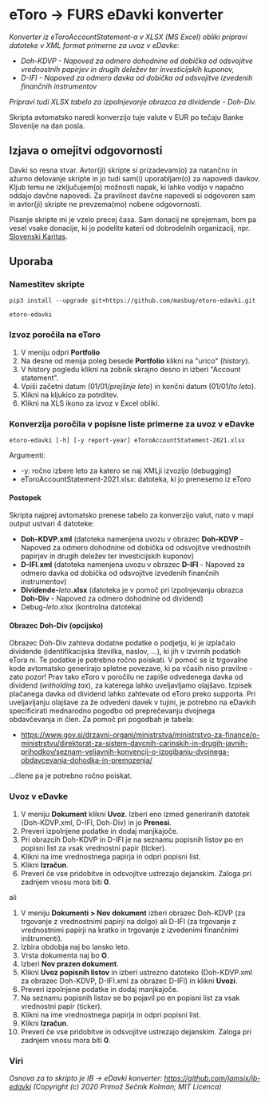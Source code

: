 
# eToro -> FURS eDavki konverter

_Konverter iz eToroAccountStatement-a v XLSX (MS Excel) obliki pripravi datoteke v XML format primerne za uvoz v eDavke:_
* _Doh-KDVP - Napoved za odmero dohodnine od dobička od odsvojitve vrednostnih papirjev in drugih deležev ter investicijskih kuponov,_
* _D-IFI - Napoved za odmero davka od dobička od odsvojitve izvedenih finančnih instrumentov_

_Pripravi tudi XLSX tabelo za izpolnjevanje obrazca za dividende - Doh-Div._

Skripta avtomatsko naredi konverzijo tuje valute v EUR po tečaju Banke Slovenije na dan posla.

## Izjava o omejitvi odgovornosti

Davki so resna stvar. Avtor(ji) skripte si prizadevam(o) za natančno in ažurno delovanje skripte in jo tudi sam(i)
uporabljam(o) za napovedi davkov. Kljub temu ne izključujem(o) možnosti napak, ki lahko vodijo v napačno oddajo davčne
napovedi. Za pravilnost davčne napovedi si odgovoren sam in avtor(ji) skripte ne prevzema(mo) nobene odgovornosti.

Pisanje skripte mi je vzelo precej časa. Sam donacij ne sprejemam, bom pa vesel vsake donacije, ki jo podelite kateri od dobrodelnih organizacij, npr. [Slovenski Karitas](https://www.karitas.si/daruj/donacija/).

## Uporaba

### Namestitev skripte

```
pip3 install --upgrade git+https://github.com/masbug/etoro-edavki.git
```

```
etoro-edavki
```

### Izvoz poročila na eToro

1. V meniju odpri **Portfolio**
2. Na desne od menija poleg besede **Portfolio** klikni na "urico" (_history_).
3. V history pogledu klikni na zobnik skrajno desno in izberi "Account statement".
4. Vpiši začetni datum (01/01/_prejšnje leto_) in končni datum (01/01/_to leto_).
5. Klikni na kljukico za potrditev.
6. Klikni na XLS ikono za izvoz v Excel obliki.

### Konverzija poročila v popisne liste primerne za uvoz v eDavke

```
etoro-edavki [-h] [-y report-year] eToroAccountStatement-2021.xlsx
```
Argumenti:
*    -y: ročno izbere leto za katero se naj XMLji izvozijo (debugging)
*    eToroAccountStatement-2021.xlsx: datoteka, ki jo prenesemo iz eToro

#### Postopek
Skripta najprej avtomatsko prenese tabelo za konverzijo valut, nato v mapi output ustvari 4 datoteke:
* **Doh-KDVP.xml** (datoteka namenjena uvozu v obrazec **Doh-KDVP** - Napoved za odmero dohodnine od dobička od odsvojitve vrednostnih papirjev in drugih deležev ter investicijskih kuponov)
* **D-IFI.xml** (datoteka namenjena uvozu v obrazec **D-IFI** - Napoved za odmero davka od dobička od odsvojitve izvedenih finančnih instrumentov)
* **Dividende-**_leto_**.xlsx** (datoteka je v pomoč pri izpolnjevanju obrazca **Doh-Div** - Napoved za odmero dohodnine od dividend)
* Debug-_leto_.xlsx (kontrolna datoteka)

#### Obrazec Doh-Div (opcijsko)
Obrazec Doh-Div zahteva dodatne podatke o podjetju, ki je izplačalo dividende (identifikacijska številka, naslov, ...), ki jih v izvirnih podatkih eTora ni. Te podatke je potrebno ročno poiskati. V pomoč se iz trgovalne kode avtomatsko generirajo spletne povezave, ki pa včasih niso pravilne - zato pozor!
Prav tako eToro v poročilu ne zapiše odvedenega davka od dividend (_witholding tax_), za katerega lahko uveljavljamo olajšavo. Izpisek plačanega davka od dividend lahko zahtevate od eToro preko supporta. Pri uveljavljanju olajšave za že odvedeni davek v tujini, je potrebno na eDavkih specificirati mednarodno pogodbo od preprečevanju dvojnega obdavčevanja in člen. Za pomoč pri pogodbah je tabela:
- https://www.gov.si/drzavni-organi/ministrstva/ministrstvo-za-finance/o-ministrstvu/direktorat-za-sistem-davcnih-carinskih-in-drugih-javnih-prihodkov/seznam-veljavnih-konvencij-o-izogibanju-dvojnega-obdavcevanja-dohodka-in-premozenja/

...člene pa je potrebno ročno poiskat.

### Uvoz v eDavke
1. V meniju **Dokument** klikni **Uvoz**. Izberi eno izmed generiranih datotek (Doh-KDVP.xml, D-IFI, Doh-Div) in jo **Prenesi**.
2. Preveri izpolnjene podatke in dodaj manjkajoče.
3. Pri obrazcih Doh-KDVP in D-IFI je na seznamu popisnih listov po en popisni list za vsak vrednostni papir (ticker).
4. Klikni na ime vrednostnega papirja in odpri popisni list.
5. Klikni **Izračun**.
6. Preveri če vse pridobitve in odsvojitve ustrezajo dejanskim. Zaloga pri zadnjem vnosu mora biti **0**.

ali

1. V meniju **Dokumenti > Nov dokument** izberi obrazec Doh-KDVP (za trgovanje z vrednostnimi papirji na dolgo) ali D-IFI (za trgovanje z vrednostnimi papirji na kratko in trgovanje z izvedenimi finančnimi inštrumenti).
2. Izbira obdobja naj bo lansko leto.
3. Vrsta dokumenta naj bo **O**.
4. Izberi **Nov prazen dokument**.
5. Klikni **Uvoz popisnih listov** in izberi ustrezno datoteko (Doh-KDVP.xml za obrazec Doh-KDVP, D-IFI.xml za obrazec D-IFI) in klikni **Uvozi**.
6. Preveri izpolnjene podatke in dodaj manjkajoče.
7. Na seznamu popisnih listov se bo pojavil po en popisni list za vsak vrednostni papir (ticker).
8. Klikni na ime vrednostnega papirja in odpri popisni list.
9. Klikni **Izračun**.
10. Preveri če vse pridobitve in odsvojitve ustrezajo dejanskim. Zaloga pri zadnjem vnosu mora biti **0**.


### Viri
_Osnova za to skripto je IB -> eDavki konverter: https://github.com/jamsix/ib-edavki (Copyright (c) 2020 Primož Sečnik Kolman; MIT Licenca)_
